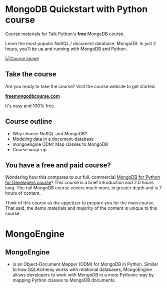 # MongoDB Quickstart with Python course

Course materials for Talk Python's **free** MongoDB course. 

Learn the most popular NoSQL / document database: MongoDB.
In just 2 hours, you'll be up and running with MongoDB and Python.

[![Course image](https://raw.githubusercontent.com/mikeckennedy/mongodb-quickstart-course/master/readme_resources/mongo-quickstart-logo-scaled.jpg)](http://freemongodbcourse.com/)

## Take the course

Are you ready to take the course? Visit the course website to get started. 

[**freemongodbcourse.com**](http://freemongodbcourse.com/)

It's easy and 100% free.

## Course outline

* Why choose NoSQL and MongoDB?
* Modeling data in a document-database
* mongoengine ODM: Map classes to MongoDB
* Course wrap-up

## You have a free and paid course?

Wondering how this compares to our full, commercial [MongoDB for Python for Developers course](https://training.talkpython.fm/courses/explore_mongodb_for_python_developers_course/mongodb-for-python-for-developers-featuring-orm-odm-mongoengine)? This course is a brief introduction and 2.0 hours long. The full MongoDB course covers much more, in greater depth and is 7 hours of content.

Think of this course as the appetizer to prepare you for the main course. That said, the demo materials and majority of the content is unique to this course.

# MongoEngine

## MongoEngine 
* is an Object-Document Mapper (ODM) for MongoDB in Python. Similar to how SQLAlchemy works with relational databases, MongoEngine allows developers to work with MongoDB in a more Pythonic way by mapping Python classes to MongoDB documents.